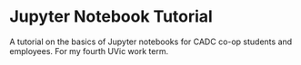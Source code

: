 # Jupyter Notebook Tutorial
A tutorial on the basics of Jupyter notebooks for CADC co-op students and employees. For my fourth UVic work term.
